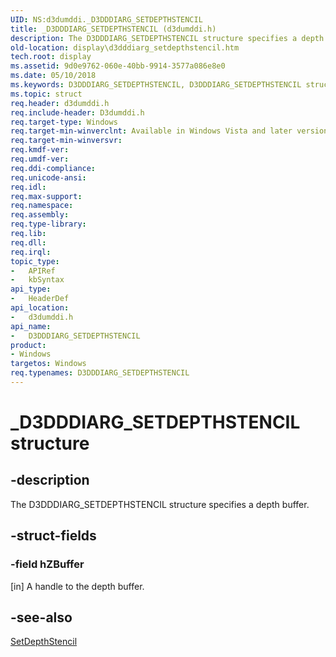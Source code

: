 ```yaml
---
UID: NS:d3dumddi._D3DDDIARG_SETDEPTHSTENCIL
title: _D3DDDIARG_SETDEPTHSTENCIL (d3dumddi.h)
description: The D3DDDIARG_SETDEPTHSTENCIL structure specifies a depth buffer.
old-location: display\d3dddiarg_setdepthstencil.htm
tech.root: display
ms.assetid: 9d0e9762-060e-40bb-9914-3577a086e8e0
ms.date: 05/10/2018
ms.keywords: D3DDDIARG_SETDEPTHSTENCIL, D3DDDIARG_SETDEPTHSTENCIL structure [Display Devices], UMDisplayDriver_param_Structs_8e3b527c-b594-4bed-9fe1-c8f3a410746d.xml, _D3DDDIARG_SETDEPTHSTENCIL, d3dumddi/D3DDDIARG_SETDEPTHSTENCIL, display.d3dddiarg_setdepthstencil
ms.topic: struct
req.header: d3dumddi.h
req.include-header: D3dumddi.h
req.target-type: Windows
req.target-min-winverclnt: Available in Windows Vista and later versions of the Windows operating systems.
req.target-min-winversvr: 
req.kmdf-ver: 
req.umdf-ver: 
req.ddi-compliance: 
req.unicode-ansi: 
req.idl: 
req.max-support: 
req.namespace: 
req.assembly: 
req.type-library: 
req.lib: 
req.dll: 
req.irql: 
topic_type:
-	APIRef
-	kbSyntax
api_type:
-	HeaderDef
api_location:
-	d3dumddi.h
api_name:
-	D3DDDIARG_SETDEPTHSTENCIL
product:
- Windows
targetos: Windows
req.typenames: D3DDDIARG_SETDEPTHSTENCIL
---
```


# _D3DDDIARG_SETDEPTHSTENCIL structure


## -description


The D3DDDIARG_SETDEPTHSTENCIL structure specifies a depth buffer. 


## -struct-fields




### -field hZBuffer

[in] A handle to the depth buffer.


## -see-also




<a href="https://msdn.microsoft.com/7c4b01c8-2376-4956-9b18-649647c19b2b">SetDepthStencil</a>
 

 


